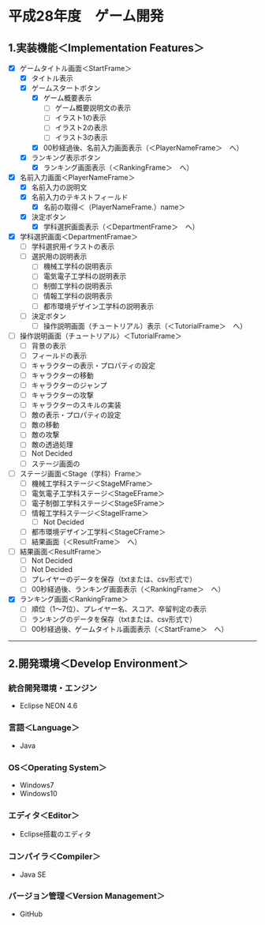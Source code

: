 # 平成28年度　ゲーム開発

## 1.実装機能＜Implementation Features＞
- [x] ゲームタイトル画面＜StartFrame＞
  - [x] タイトル表示
  - [x] ゲームスタートボタン
    - [x] ゲーム概要表示
      - [ ] ゲーム概要説明文の表示
      - [ ] イラスト1の表示
      - [ ] イラスト2の表示
      - [ ] イラスト3の表示
    - [x] 00秒経過後、名前入力画面表示（＜PlayerNameFrame＞　へ）
  - [x] ランキング表示ボタン
    - [x] ランキング画面表示（＜RankingFrame＞　へ）
- [x] 名前入力画面＜PlayerNameFrame＞
  - [x] 名前入力の説明文
  - [x] 名前入力のテキストフィールド
    - [x] 名前の取得＜（PlayerNameFrame.）name＞
  - [x] 決定ボタン
    - [x] 学科選択画面表示（＜DepartmentFrame＞　へ）
- [x] 学科選択画面＜DepartmentFramae＞
  - [ ] 学科選択用イラストの表示
  - [ ] 選択用の説明表示
    - [ ] 機械工学科の説明表示
    - [ ] 電気電子工学科の説明表示
    - [ ] 制御工学科の説明表示
    - [ ] 情報工学科の説明表示
    - [ ] 都市環境デザイン工学科の説明表示
  - [ ] 決定ボタン
    - [ ] 操作説明画面（チュートリアル）表示（＜TutorialFrame＞　へ）
- [ ] 操作説明画面（チュートリアル）＜TutorialFrame＞
  - [ ] 背景の表示
  - [ ] フィールドの表示
  - [ ] キャラクターの表示・プロパティの設定
  - [ ] キャラクターの移動
  - [ ] キャラクターのジャンプ
  - [ ] キャラクターの攻撃
  - [ ] キャラクターのスキルの実装
  - [ ] 敵の表示・プロパティの設定
  - [ ] 敵の移動
  - [ ] 敵の攻撃
  - [ ] 敵の透過処理
  - [ ] Not Decided
  - [ ] ステージ画面の
- [ ] ステージ画面＜Stage（学科）Frame＞
  - [ ] 機械工学科ステージ＜StageMFrame＞
  - [ ] 電気電子工学科ステージ＜StageEFrame＞
  - [ ] 電子制御工学科ステージ＜StageSFrame＞
  - [ ] 情報工学科ステージ＜StageIFrame＞
    - [ ] Not Decided
  - [ ] 都市環境デザイン工学科＜StageCFrame＞
  - [ ] 結果画面（＜ResultFrame＞　へ）
- [ ] 結果画面＜ResultFrame＞
  - [ ] Not Decided
  - [ ] Not Decided
  - [ ] プレイヤーのデータを保存（txtまたは、csv形式で）
  - [ ] 00秒経過後、ランキング画面表示（＜RankingFrame＞　へ）
- [x] ランキング画面＜RankingFrame＞
  - [ ] 順位（1～7位）、プレイヤー名、スコア、卒留判定の表示
  - [ ] ランキングのデータを保存（txtまたは、csv形式で）
  - [ ] 00秒経過後、ゲームタイトル画面表示（＜StartFrame＞　へ）

***

## 2.開発環境＜Develop Environment＞
### 統合開発環境・エンジン
+ Eclipse NEON 4.6

### 言語＜Language＞
+ Java

### OS＜Operating System＞
+ Windows7
+ Windows10

### エディタ＜Editor＞
+ Eclipse搭載のエディタ

### コンパイラ＜Compiler＞
+ Java SE

### バージョン管理＜Version Management＞
+ GitHub
